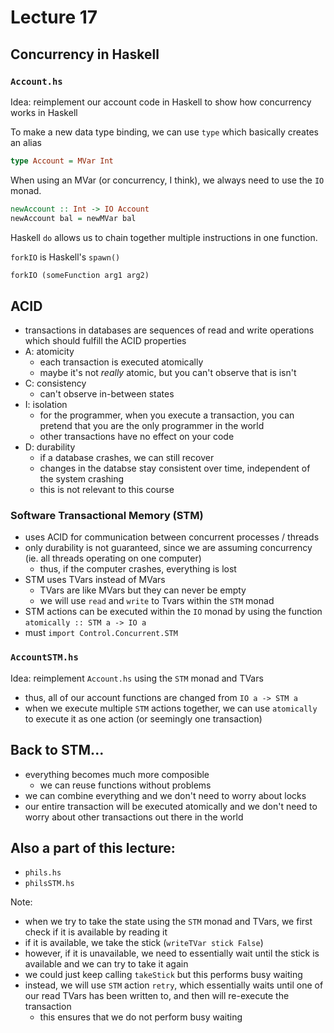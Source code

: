 # Lecture 17

## Concurrency in Haskell

### `Account.hs`
Idea: reimplement our account code in Haskell to show how concurrency works in Haskell

To make a new data type binding, we can use `type` which basically creates an alias

```hs
type Account = MVar Int
```

When using an MVar (or concurrency, I think), we always need to use the `IO` monad.

```hs
newAccount :: Int -> IO Account
newAccount bal = newMVar bal
```

Haskell `do` allows us to chain together multiple instructions in one function.

`forkIO` is Haskell's `spawn()`

```hs
forkIO (someFunction arg1 arg2)
```

## ACID

- transactions in databases are sequences of read and write operations which should fulfill the ACID properties
- A: atomicity
  - each transaction is executed atomically
  - maybe it's not *really* atomic, but you can't observe that is isn't
- C: consistency
  - can't observe in-between states
- I: isolation
  - for the programmer, when you execute a transaction, you can pretend that you are the only programmer in the world
  - other transactions have no effect on your code
- D: durability
  - if a database crashes, we can still recover
  - changes in the databse stay consistent over time, independent of the system crashing
  - this is not relevant to this course

### Software Transactional Memory (STM)
- uses ACID for communication between concurrent processes / threads
- only durability is not guaranteed, since we are assuming concurrency (ie. all threads operating on one computer)
  - thus, if the computer crashes, everything is lost
- STM uses TVars instead of MVars
  - TVars are like MVars but they can never be empty
  - we will use `read` and `write` to Tvars within the `STM` monad
- STM actions can be executed within the `IO` monad by using the function `atomically :: STM a -> IO a`
- must `import Control.Concurrent.STM`

### `AccountSTM.hs`
Idea: reimplement `Account.hs` using the `STM` monad and TVars

- thus, all of our account functions are changed from `IO a -> STM a`
- when we execute multiple `STM` actions together, we can use `atomically` to execute it as one action (or seemingly one transaction)

## Back to STM...
- everything becomes much more composible
  - we can reuse functions without problems
- we can combine everything and we don't need to worry about locks
- our entire transaction will be executed atomically and we don't need to worry about other transactions out there in the world

## Also a part of this lecture:
- `phils.hs`
- `philsSTM.hs`


Note:
- when we try to take the state using the `STM` monad and TVars, we first check if it is available by reading it
- if it is available, we take the stick (`writeTVar stick False`)
- however, if it is unavailable, we need to essentially wait until the stick is available and we can try to take it again
- we could just keep calling `takeStick` but this performs busy waiting
- instead, we will use `STM` action `retry`, which essentially waits until one of our read TVars has been written to, and then will re-execute the transaction
  - this ensures that we do not perform busy waiting

